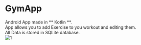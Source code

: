 # GymApp
Android App made in ** Kotlin **.\
App allows you to add Exercise to you workout and editing them.\
All Data is stored in SQLite database.\
![1](https://user-images.githubusercontent.com/72613536/113353759-724f7f00-933e-11eb-943c-3845de6875e3.gif)
